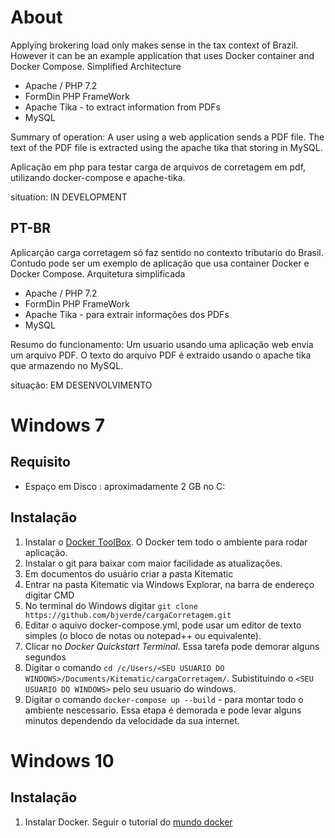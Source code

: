 # About

Applying brokering load only makes sense in the tax context of Brazil. However it can be an example application that uses Docker container and Docker Compose. Simplified Architecture

* Apache / PHP 7.2
* FormDin PHP FrameWork
* Apache Tika - to extract information from PDFs
* MySQL

Summary of operation: A user using a web application sends a PDF file. The text of the PDF file is extracted using the apache tika that storing in MySQL.

Aplicação em php para testar carga de arquivos de corretagem em pdf, utilizando docker-compose e apache-tika.

situation: IN DEVELOPMENT

## PT-BR
Aplicarção carga corretagem só faz sentido no contexto tributario do Brasil. Contudo pode ser um exemplo de aplicação que usa container Docker e Docker Compose. Arquitetura simplificada

* Apache / PHP 7.2
* FormDin PHP FrameWork
* Apache Tika - para extrair informações dos PDFs
* MySQL

Resumo do funcionamento: Um usuario usando uma aplicação web envia um arquivo PDF. O texto do arquivo PDF é extraido usando o apache tika que armazendo no MySQL.

situação: EM DESENVOLVIMENTO


# Windows 7 

## Requisito
* Espaço em Disco : aproximadamente 2 GB no C:

## Instalação

1. Instalar o [Docker ToolBox](https://docs.docker.com/toolbox/toolbox_install_windows/). O Docker tem todo o ambiente para rodar aplicação.
1. Instalar o git para baixar com maior facilidade as atualizações.
1. Em documentos do usuário criar a pasta Kitematic
1. Entrar na pasta Kitematic via Windows Explorar, na barra de endereço digitar CMD
1. No terminal do Windows digitar `git clone https://github.com/bjverde/cargaCorretagem.git`
1. Editar o aquivo docker-compose.yml, pode usar um editor de texto simples (o bloco de notas ou notepad++ ou equivalente).
1. Clicar no *Docker Quickstart Terminal*. Essa tarefa pode demorar alguns segundos
1. Digitar o comando `cd /c/Users/<SEU USUARIO DO WINDOWS>/Documents/Kitematic/cargaCorretagem/`. Subistituindo o `<SEU USUARIO DO WINDOWS>` pelo seu usuario do windows.
1. Digitar o comando `docker-compose up --build` - para montar todo o ambiente nescessario. Essa etapa é demorada e pode levar alguns minutos dependendo da velocidade da sua internet.




# Windows 10

## Instalação

1. Instalar Docker. Seguir o tutorial do [mundo docker](https://www.mundodocker.com.br/docker-no-windows-10/)
